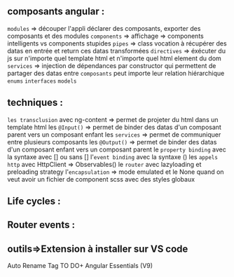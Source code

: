 ## composants angular :
`modules` => découper l'appli déclarer des composants, exporter des composants et des modules
`components` => affichage => components intelligents vs components stupides
`pipes` => class vocation à récupérer des datas en entrée et return ces datas transformées
`directives` => éxécuter du js sur n'importe quel template html et n'importe quel html element du dom
`services` => injection de dépendances par constructor qui permettent de partager des datas entre `composants` peut importe leur relation hiérarchique
`enums`
`interfaces`
`models`

## techniques :
`les transclusion` avec ng-content => permet de projeter du html dans un template html
les `@Input()` => permet de binder des datas d'un composant parent vers un composant enfant
les `services` => permet de communiquer entre plusieurs composants
les `@Output()` => permet de binder des datas d'un composant enfant vers un composant parent
le `property binding` avec la syntaxe  avec [] ou sans []
l'`event binding` avec la syntaxe ()
les `appels http` avec HttpClient => Observables()
le `router` avec lazyloading et preloading strategy
l'`encapsulation` => mode emulated et le None quand on veut avoir un fichier de component scss avec des styles globaux

## Life cycles :

## Router events :

## outils=>Extension à installer sur VS code
Auto Rename Tag
TO DO+
Angular Essentials (V9)
